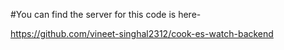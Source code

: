 #You can find the server for this code is here-

https://github.com/vineet-singhal2312/cook-es-watch-backend
